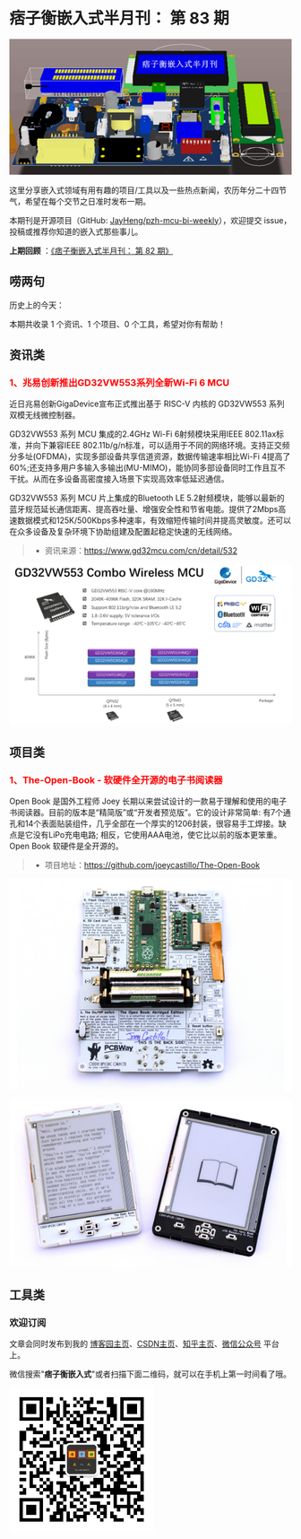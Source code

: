# 痞子衡嵌入式半月刊： 第 83 期

![](https://raw.githubusercontent.com/JayHeng/pzh-mcu-bi-weekly/master/pics/pzh_mcu_bi_weekly.PNG)

这里分享嵌入式领域有用有趣的项目/工具以及一些热点新闻，农历年分二十四节气，希望在每个交节之日准时发布一期。

本期刊是开源项目（GitHub: [JayHeng/pzh-mcu-bi-weekly](https://github.com/JayHeng/pzh-mcu-bi-weekly)），欢迎提交 issue，投稿或推荐你知道的嵌入式那些事儿。

**上期回顾** ：[《痞子衡嵌入式半月刊： 第 82 期》](https://www.cnblogs.com/henjay724/p/17744244.html)

## 唠两句

历史上的今天：

本期共收录 1 个资讯、1 个项目、0 个工具，希望对你有帮助！

## 资讯类

### <font color="red">1、兆易创新推出GD32VW553系列全新Wi-Fi 6 MCU</font>

近日兆易创新GigaDevice宣布正式推出基于 RISC-V 内核的 GD32VW553 系列双模无线微控制器。

GD32VW553 系列 MCU 集成的2.4GHz Wi-Fi 6射频模块采用IEEE 802.11ax标准，并向下兼容IEEE 802.11b/g/n标准，可以适用于不同的网络环境。支持正交频分多址(OFDMA)，实现多部设备共享信道资源，数据传输速率相比Wi-Fi 4提高了60%;还支持多用户多输入多输出(MU-MIMO)，能协同多部设备同时工作且互不干扰。从而在多设备高密度接入场景下实现高效率低延迟通信。

GD32VW553 系列 MCU 片上集成的Bluetooth LE 5.2射频模块，能够以最新的蓝牙规范延长通信距离、提高吞吐量、增强安全性和节省电能。提供了2Mbps高速数据模式和125K/500Kbps多种速率，有效缩短传输时间并提高灵敏度。还可以在众多设备及复杂环境下协助组建及配置起稳定快速的无线网络。

> * 资讯来源：https://www.gd32mcu.com/cn/detail/532

![](https://raw.githubusercontent.com/JayHeng/pzh-mcu-bi-weekly/master/pics/issue-083/GD32VW553.png)

## 项目类

### <font color="red">1、The-Open-Book - 软硬件全开源的电子书阅读器</font>

Open Book 是国外工程师 Joey 长期以来尝试设计的一款易于理解和使用的电子书阅读器。目前的版本是“精简版”或“开发者预览版”。它的设计非常简单: 有7个通孔和14个表面贴装组件，几乎全部在一个厚实的1206封装，很容易手工焊接。缺点是它没有LiPo充电电路; 相反，它使用AAA电池，使它比以前的版本更笨重。Open Book 软硬件是全开源的。

> * 项目地址：https://github.com/joeycastillo/The-Open-Book

![](https://raw.githubusercontent.com/JayHeng/pzh-mcu-bi-weekly/master/pics/issue-083/The-Open-Book1.PNG)

![](https://raw.githubusercontent.com/JayHeng/pzh-mcu-bi-weekly/master/pics/issue-083/The-Open-Book2.PNG)

## 工具类


### 欢迎订阅

文章会同时发布到我的 [博客园主页](https://www.cnblogs.com/henjay724/)、[CSDN主页](https://blog.csdn.net/henjay724)、[知乎主页](https://www.zhihu.com/people/henjay724)、[微信公众号](http://weixin.sogou.com/weixin?type=1&query=痞子衡嵌入式) 平台上。

微信搜索"__痞子衡嵌入式__"或者扫描下面二维码，就可以在手机上第一时间看了哦。

![](https://raw.githubusercontent.com/JayHeng/pzhmcu-picture/master/wechat/pzhMcu_qrcode_258x258.jpg)

